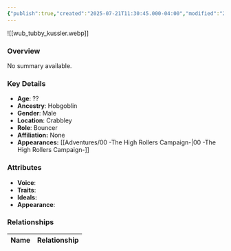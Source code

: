 ```yaml
---
{"publish":true,"created":"2025-07-21T11:30:45.000-04:00","modified":"2025-08-14T15:05:25.000-04:00","published":"2025-08-14T15:05:25.000-04:00","cssclasses":"","Age":"??","Ancestry":"Hobgoblin","Gender":"Male","Location":["Crabbley"],"Role":["Bouncer"],"Affiliation":["None"],"Appearances":["[[00 -The High Rollers Campaign-]]"]}
---
```



![[wub_tubby_kussler.webp]]

### Overview
No summary available.

### Key Details
- **Age**: ??
- **Ancestry**: Hobgoblin
- **Gender**: Male
- **Location**: Crabbley
- **Role**: Bouncer
- **Affiliation:** None
- **Appearances:** [[Adventures/00 -The High Rollers Campaign-\|00 -The High Rollers Campaign-]]

### Attributes
- **Voice**: 
- **Traits**: 
- **Ideals:** 
- **Appearance**:

### Relationships

| Name  | Relationship |
| ----- | ------------ |
